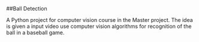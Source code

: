 ##Ball Detection

A Python project for computer vision course in the Master project.
The idea is given a input video use computer vision algorithms for recognition 
of the ball in a baseball game.
 